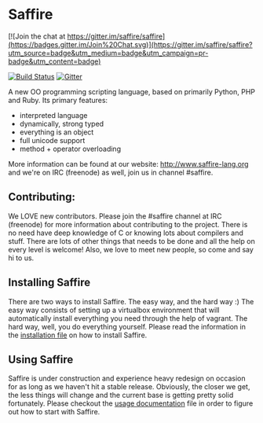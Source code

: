 Saffire
=======

[![Join the chat at https://gitter.im/saffire/saffire](https://badges.gitter.im/Join%20Chat.svg)](https://gitter.im/saffire/saffire?utm_source=badge&utm_medium=badge&utm_campaign=pr-badge&utm_content=badge)

[![Build Status](https://travis-ci.org/saffire/saffire.png)](https://travis-ci.org/saffire/saffire)
[![Gitter](https://badges.gitter.im/Join%20Chat.svg)](https://gitter.im/saffire/saffire?utm_source=badge&utm_medium=badge&utm_campaign=pr-badge)

A new OO programming scripting language, based on primarily Python, PHP and Ruby. Its primary features:

- interpreted language
- dynamically, strong typed
- everything is an object
- full unicode support
- method + operator overloading

More information can be found at our website: http://www.saffire-lang.org and we're on IRC (freenode) as well, join us
in channel \#saffire.


Contributing:
-------------
We LOVE new contributors. Please join the \#saffire channel at IRC (freenode) for more information about contributing
to the project. There is no need have deep knowledge of C or knowing lots about compilers and stuff. There are lots of
other things that needs to be done and all the help on every level is welcome! Also, we love to meet new people, so
come and say hi to us.


Installing Saffire
------------------
There are two ways to install Saffire. The easy way, and the hard way :) The easy way consists of setting up a
virtualbox environment that will automatically install everything you need through the help of vagrant. The hard way,
well, you do everything yourself. Please read the information in the [installation file](documentation/Installation.md)
on how to install Saffire.


Using Saffire
-------------
Saffire is under construction and experience heavy redesign on occasion for as long as we haven't hit a stable release.
Obviously, the closer we get, the less things will change and the current base is getting pretty solid fortunately.
Please checkout the [usage documentation](documentation/Usage.md) file in order to figure out how to start with Saffire.
